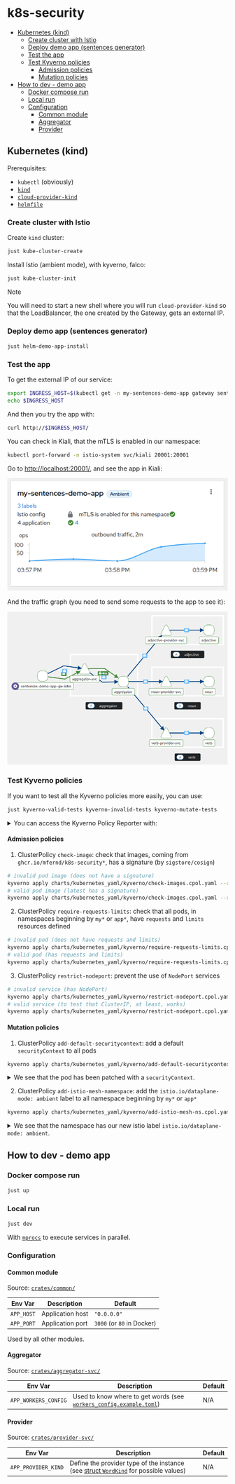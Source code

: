 # k8s-security

- [Kubernetes (kind)](#kubernetes-kind)
  - [Create cluster with Istio](#create-cluster-with-istio)
  - [Deploy demo app (sentences generator)](#deploy-demo-app-sentences-generator)
  - [Test the app](#test-the-app)
  - [Test Kyverno policies](#test-kyverno-policies)
    - [Admission policies](#admission-policies)
    - [Mutation policies](#mutation-policies)
- [How to dev - demo app](#how-to-dev---demo-app)
  - [Docker compose run](#docker-compose-run)
  - [Local run](#local-run)
  - [Configuration](#configuration)
    - [Common module](#common-module)
    - [Aggregator](#aggregator)
    - [Provider](#provider)

## Kubernetes (kind)

Prerequisites:
- `kubectl` (obviously)
- [`kind`](https://github.com/kubernetes-sigs/kind)
- [`cloud-provider-kind`](https://github.com/kubernetes-sigs/cloud-provider-kind)
- [`helmfile`](https://github.com/helmfile/helmfile)

### Create cluster with Istio

Create `kind` cluster:

```bash
just kube-cluster-create
```

Install Istio (ambient mode), with kyverno, falco:

```bash
just kube-cluster-init
```

> [!NOTE]
> You will need to start a new shell where you will run `cloud-provider-kind` so that the LoadBalancer, the one created by the Gateway, gets an external IP.

### Deploy demo app (sentences generator)

```bash
just helm-demo-app-install
```

### Test the app

To get the external IP of our service:

```bash
export INGRESS_HOST=$(kubectl get -n my-sentences-demo-app gateway sentences-demo-app-gw -o jsonpath='{.status.addresses[0].value}')
echo $INGRESS_HOST
```

And then you try the app with:

```bash
curl http://$INGRESS_HOST/
```

You can check in Kiali, that the mTLS is enabled in our namespace:

```bash
kubectl port-forward -n istio-system svc/kiali 20001:20001
```

Go to [http://localhost:20001/](http://localhost:20001/), and see the app in Kiali:

![App In Kiali homepage](./docs/app_in_kiali.png)

And the traffic graph (you need to send some requests to the app to see it):

![App In Kiali traffic graph](./docs/traffic_graph_kiali.png)

### Test Kyverno policies

If you want to test all the Kyverno policies more easily, you can use:

```bash
just kyverno-valid-tests kyverno-invalid-tests kyverno-mutate-tests
```

<details>
  <summary>You can access the Kyverno Policy Reporter with:</summary>

```bash
kubectl port-forward -n kyverno svc/policy-reporter-ui 8082:8080
```

And go to [http://localhost:8082/](http://localhost:8082/).

</details>

#### Admission policies

1. ClusterPolicy `check-image`: check that images, coming from `ghcr.io/mfernd/k8s-security*`, has a signature (by `sigstore/cosign`)

```bash
# invalid pod image (does not have a signature)
kyverno apply charts/kubernetes_yaml/kyverno/check-images.cpol.yaml --resource charts/kubernetes_yaml/kyverno/tests/invalid-pod-image.yaml
# valid pod image (latest has a signature)
kyverno apply charts/kubernetes_yaml/kyverno/check-images.cpol.yaml --resource charts/kubernetes_yaml/kyverno/tests/valid-pod.yaml
```

2. ClusterPolicy `require-requests-limits`: check that all pods, in namespaces beginning by `my*` or `app*`, have `requests` and `limits` resources defined

```bash
# invalid pod (does not have requests and limits)
kyverno apply charts/kubernetes_yaml/kyverno/require-requests-limits.cpol.yaml --resource charts/kubernetes_yaml/kyverno/tests/invalid-pod-requests-limits.yaml
# valid pod (has requests and limits)
kyverno apply charts/kubernetes_yaml/kyverno/require-requests-limits.cpol.yaml --resource charts/kubernetes_yaml/kyverno/tests/valid-pod.yaml
```

3. ClusterPolicy `restrict-nodeport`: prevent the use of `NodePort` services

```bash
# invalid service (has NodePort)
kyverno apply charts/kubernetes_yaml/kyverno/restrict-nodeport.cpol.yaml --resource charts/kubernetes_yaml/kyverno/tests/invalid-svc-nodeport.yaml
# valid service (to test that ClusterIP, at least, works)
kyverno apply charts/kubernetes_yaml/kyverno/restrict-nodeport.cpol.yaml --resource charts/kubernetes_yaml/kyverno/tests/valid-svc-clusterip.yaml
```

#### Mutation policies

1. ClusterPolicy `add-default-securitycontext`: add a default `securityContext` to all pods

```bash
kyverno apply charts/kubernetes_yaml/kyverno/add-default-securitycontext.cpol.yaml --resource charts/kubernetes_yaml/kyverno/tests/mutate-pod-security-context.yaml
```

<details>
  <summary>We see that the pod has been patched with a <code>securityContext</code>.</summary>

```
Applying 3 policy rule(s) to 1 resource(s)...

mutate policy add-default-securitycontext applied to default/Pod/nginx:
apiVersion: v1
kind: Pod
metadata:
  name: nginx
  namespace: default
spec:
  containers:
  - image: nginx:1.27.3
    name: nginx
    ports:
    - containerPort: 80
  securityContext:
    fsGroup: 2000
    runAsGroup: 3000
    runAsNonRoot: true
    runAsUser: 1000

---

pass: 1, fail: 0, warn: 0, error: 0, skip: 0
```

</details>

2. ClusterPolicy `add-istio-mesh-namespace`: add the `istio.io/dataplane-mode: ambient` label to all namespace beginning by `my*` or `app*`

```bash
kyverno apply charts/kubernetes_yaml/kyverno/add-istio-mesh-ns.cpol.yaml --resource charts/kubernetes_yaml/kyverno/tests/mutate-ns-istio-mesh.yaml
```

<details>
  <summary>We see that the namespace has our new istio label <code>istio.io/dataplane-mode: ambient</code>.</summary>

```
Applying 1 policy rule(s) to 1 resource(s)...

mutate policy add-istio-mesh-namespace applied to default/Namespace/my-namespace:
apiVersion: v1
kind: Namespace
metadata:
  labels:
    istio.io/dataplane-mode: ambient
  name: my-namespace
  namespace: default

---

pass: 1, fail: 0, warn: 0, error: 0, skip: 0
```

</details>

## How to dev - demo app

### Docker compose run

```bash
just up
```

### Local run

```bash
just dev
```

With [`mprocs`](https://github.com/pvolok/mprocs) to execute services in parallel.

### Configuration

#### Common module

Source: [`crates/common/`](./crates/common/)

| Env Var    | Description      | Default                    |
| ---------- | ---------------- | -------------------------- |
| `APP_HOST` | Application host | `"0.0.0.0"`                |
| `APP_PORT` | Application port | `3000` (or `80` in Docker) |

Used by all other modules.

#### Aggregator

Source: [`crates/aggregator-svc/`](./crates/aggregator-svc/)

| Env Var              | Description                                                                                                                | Default |
| -------------------- | -------------------------------------------------------------------------------------------------------------------------- | ------- |
| `APP_WORKERS_CONFIG` | Used to know where to get words (see [`workers_config.example.toml`](./crates/aggregator-svc/workers_config.example.toml)) | N/A     |

#### Provider

Source: [`crates/provider-svc/`](./crates/provider-svc/)

| Env Var             | Description                                                                                                              | Default |
| ------------------- | ------------------------------------------------------------------------------------------------------------------------ | ------- |
| `APP_PROVIDER_KIND` | Define the provider type of the instance (see [struct `WordKind`](./crates/common/src/word_kind.rs) for possible values) | N/A     |
